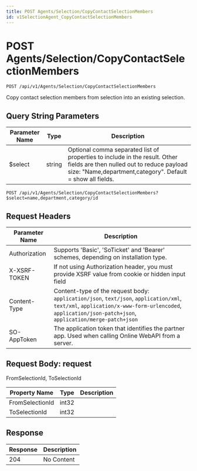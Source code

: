 ```yaml
---
title: POST Agents/Selection/CopyContactSelectionMembers
id: v1SelectionAgent_CopyContactSelectionMembers
---
```


# POST Agents/Selection/CopyContactSelectionMembers

```http
POST /api/v1/Agents/Selection/CopyContactSelectionMembers
```

Copy contact selection members from selection into an existing selection.







## Query String Parameters

| Parameter Name | Type |  Description |
|----------------|------|--------------|
| $select | string |  Optional comma separated list of properties to include in the result. Other fields are then nulled out to reduce payload size: "Name,department,category". Default = show all fields. |

```http
POST /api/v1/Agents/Selection/CopyContactSelectionMembers?$select=name,department,category/id
```


## Request Headers

| Parameter Name | Description |
|----------------|-------------|
| Authorization  | Supports 'Basic', 'SoTicket' and 'Bearer' schemes, depending on installation type. |
| X-XSRF-TOKEN   | If not using Authorization header, you must provide XSRF value from cookie or hidden input field |
| Content-Type | Content-type of the request body: `application/json`, `text/json`, `application/xml`, `text/xml`, `application/x-www-form-urlencoded`, `application/json-patch+json`, `application/merge-patch+json` |
| SO-AppToken | The application token that identifies the partner app. Used when calling Online WebAPI from a server. |

## Request Body: request  

FromSelectionId, ToSelectionId 

| Property Name | Type |  Description |
|----------------|------|--------------|
| FromSelectionId | int32 |  |
| ToSelectionId | int32 |  |


## Response


| Response | Description |
|----------------|-------------|
| 204 | No Content |